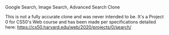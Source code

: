 Google Search, Image Search, Advanced Search Clone

This is not a fully accurate clone and was never intended to be.
It's a Project 0 for CS50's Web course and has been made per specifications detailed here: https://cs50.harvard.edu/web/2020/projects/0/search/
